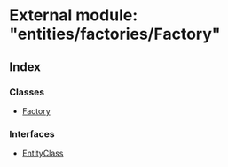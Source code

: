 # External module: "entities/factories/Factory"

## Index

### Classes

* [Factory](../classes/_entities_factories_factory_.factory.md)

### Interfaces

* [EntityClass](../interfaces/_entities_factories_factory_.entityclass.md)
